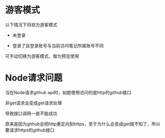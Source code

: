 # 游客模式

以下情况下将视为游客模式

- 未登录

- 登录了且登录账号与当前访问笔记所属账号不同

可手动切换为游客模式，做为预览使用

# Node请求问题

当在Node请求github api时，如题使用访问的是http的github接口

非get请求会变成get请求处理

导致接口调用一直不能成功

原来是因为github会把http重定向到https，至于为什么会变成get就不知了，所以要请求https的github接口